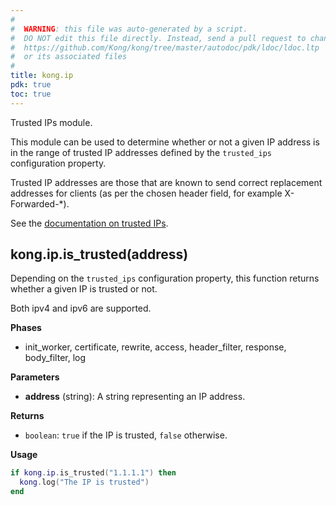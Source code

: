 ```yaml
---
#
#  WARNING: this file was auto-generated by a script.
#  DO NOT edit this file directly. Instead, send a pull request to change
#  https://github.com/Kong/kong/tree/master/autodoc/pdk/ldoc/ldoc.ltp
#  or its associated files
#
title: kong.ip
pdk: true
toc: true
---
```


Trusted IPs module.

 This module can be used to determine whether or not a given IP address is
 in the range of trusted IP addresses defined by the `trusted_ips` configuration
 property.

 Trusted IP addresses are those that are known to send correct replacement
 addresses for clients (as per the chosen header field, for example
 X-Forwarded-*).

 See the [documentation on trusted IPs](https://docs.konghq.com/gateway/latest/reference/configuration/#trusted_ips).




## kong.ip.is_trusted(address)

Depending on the `trusted_ips` configuration property,
 this function returns whether a given IP is trusted or not.

 Both ipv4 and ipv6 are supported.


**Phases**

* init_worker, certificate, rewrite, access, header_filter, response, body_filter, log

**Parameters**

* **address** (string):  A string representing an IP address.

**Returns**

* `boolean`:  `true` if the IP is trusted, `false` otherwise.


**Usage**

``` lua
if kong.ip.is_trusted("1.1.1.1") then
  kong.log("The IP is trusted")
end
```


